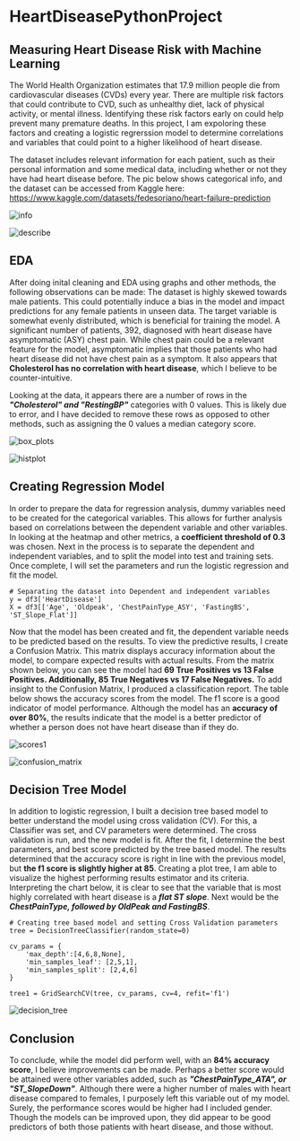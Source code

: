 # HeartDiseasePythonProject
## Measuring Heart Disease Risk with Machine Learning
  The World Health Organization estimates that 17.9 million people die from cardiovascular diseases (CVDs) every year.
There are multiple risk factors that could contribute to CVD, such as unhealthy diet, lack of physical activity, or mental illness. Identifying these risk factors early on could help prevent many premature deaths. In this project, I am expoloring these factors and creating a logistic regrerssion model to determine correlations and variables that could point to a higher likelihood of heart disease.
  
  The dataset includes relevant information for each patient, such as their personal information and some medical data, including whether or not they have had heart disease before. The pic below shows categorical info, and the dataset can be accessed from Kaggle here: https://www.kaggle.com/datasets/fedesoriano/heart-failure-prediction

![info](https://github.com/user-attachments/assets/70885e2b-0e65-4e62-913f-938c78378659)

![describe](https://github.com/user-attachments/assets/c78ab290-31fe-4e94-b3a4-d1bdcd94d8e8)

## EDA
  After doing inital cleaning and EDA using graphs and other methods, the following observations can be made:
The dataset is highly skewed towards male patients. This could potentially induce a bias in the model and impact predictions for any female patients in unseen data. The target variable is somewhat evenly distributed, which is beneficial for training the model.
A significant number of patients, 392, diagnosed with heart disease have asymptomatic (ASY) chest pain. While chest pain could be a relevant feature for the model, asymptomatic implies that those patients who had heart disease did not have chest pain as a symptom.
It also appears that **Cholesterol has no correlation with heart disease**, which I believe to be counter-intuitive.
  
  Looking at the data, it appears there are a number of rows in the ___"Cholesterol" and "RestingBP"___ categories with 0 values. This is likely due to error, and I have decided to remove these rows as opposed to other methods, such as assigning the 0 values a median category score.

![box_plots](https://github.com/user-attachments/assets/c774b02a-5d6f-4a19-83b7-55b7d5c96d2e)

![histplot](https://github.com/user-attachments/assets/698e01cd-bafe-4dcc-98fc-955778c40024)

## Creating Regression Model
  In order to prepare the data for regression analysis, dummy variables need to be created for the categorical variables. This allows for further analysis based on correlations between the dependent variable and other variables. In looking at the heatmap and other metrics, a **coefficient threshold of 0.3** was chosen. Next in the process is to separate the dependent and independent variables, and to split the model into test and training sets. Once complete, I will set the parameters and run the logistic regression and fit the model.

    # Separating the dataset into Dependent and independent variables
	y = df3['HeartDisease']
	X = df3[['Age', 'Oldpeak', 'ChestPainType_ASY', 'FastingBS', 'ST_Slope_Flat']]
  Now that the model has been created and fit, the dependent variable needs to be predicted based on the results. To view the predictive results, I create a Confusion Matrix. This matrix displays accuracy information about the model, to compare expected results with actual results. From the matrix shown below, you can see the model had **69 True Positives vs 13 False Positives. Additionally, 85 True Negatives vs 17 False Negatives.** To add insight to the Confusion Matrix, I produced a classification report. The table below shows the accuracy scores from the model. The f1 score is a good indicator of model performance. Although the model has an **accuracy of over 80%**, the results indicate that the model is a better predictor of whether a person does not have heart disease than if they do. 

![scores1](https://github.com/user-attachments/assets/a6b58753-51ff-4b68-bd40-a1a2d421d036)


![confusion_matrix](https://github.com/user-attachments/assets/d3980272-43a3-4d75-a19c-3679a02268d6)

## Decision Tree Model
  In addition to logistic regression, I built a decision tree based model to better understand the model using cross validation (CV). For this, a Classifier was set, and CV parameters were determined. The cross validation is run, and the new model is fit. After the fit, I determine the best parameters, and best score predicted by the tree based model. The results determined that the accuracy score is right in line with the previous model, but **the f1 score is slightly higher at 85**. Creating a plot tree, I am able to visualize the highest performing results estimator and its criteria. Interpreting the chart below, it is clear to see that the variable that is most highly correlated with heart disease is a ___flat ST slope___. Next would be the ___ChestPainType, followed by OldPeak and FastingBS___.

    # Creating tree based model and setting Cross Validation parameters
	tree = DecisionTreeClassifier(random_state=0)
	
	cv_params = {
	    'max_depth':[4,6,8,None],
	    'min_samples_leaf': [2,5,1],
	    'min_samples_split': [2,4,6]
	}
	
	tree1 = GridSearchCV(tree, cv_params, cv=4, refit='f1')
![decision_tree](https://github.com/user-attachments/assets/3270dc9a-3dff-4ca6-9365-96bef90adbdf)

## Conclusion
  To conclude, while the model did perform well, with an **84% accuracy score**, I believe improvements can be made. Perhaps a better score would be attained were other variables added, such as ___"ChestPainType_ATA", or "ST_SlopeDown"___. Although there were a higher number of males with heart disease compared to females, I purposely left this variable out of my model. Surely, the performance scores would be higher had I included gender. Though the models can be improved upon, they did appear to be good predictors of both those patients with heart disease, and those without.








  
